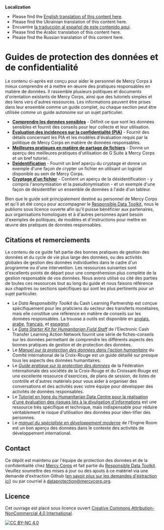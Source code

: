 **Localization**
- Please find the [English translation of this content here](README.md).
- Please find the Ukrainian translation of this content here.
- Encuentre [la traducción al español de este contenido aquí](Localization/EN).
- Please find the Arabic translation of this content here.  
- Please find the Russian translation of this content here.

# Guides de protection des données et de confidentialité
Le contenu ci-après est conçu pour aider le personnel de Mercy Corps à mieux comprendre et à mettre en œuvre des pratiques responsables en matière de données. Il rassemble plusieurs politiques et documents d'orientation existants de Mercy Corps, ainsi que des tutoriels simples et des liens vers d'autres ressources. Les informations peuvent être prises dans leur ensemble comme un guide complet, ou chaque section peut être utilisée comme un guide autonome sur un sujet particulier.

- **[Comprendre les données sensibles](/Localization/FR/Sensitive-data)** - Définit ce que sont les données sensibles et fournit des conseils pour leur collecte et leur utilisation.
- **[Évaluation des incidences sur la confidentialité (PIA)](/Localization/FR/Privacy-impact-assessment)** - Fournit des détails concernant les PIA et les modèles d'évaluation requis par la politique de Mercy Corps en matière de données responsables.
- **[Meilleures pratiques en matière de partage de fichiers](/Localization/FR/File-sharing)** - Donne un aperçu des meilleures pratiques d'utilisation de G Suite à Mercy Corps et un bref tutoriel..
- **[Deidentification](/Localization/FR/Deidentification)** - Fournit un bref aperçu du cryptage et donne un exemple d'une façon de crypter un fichier en utilisant un logiciel disponible au sein de Mercy Corps.
- **[Cryptage d'un fichier](/Localization/FR/Encryption)** - Contient un aperçu de la désidentification - y compris l'anonymisation et la pseudonymisation - et un exemple d'une façon de désidentifier un ensemble de données à l'aide d'un tableur.

Bien que le guide soit principalement destiné au personnel de Mercy Corps et qu'il ait été conçu pour accompagner le [Responsible Data Toolkit](https://www.mercycorps.org/research-resources/responsible-data-toolkit), nous le publions sous licence ouverte afin qu'il puisse bénéficier aux partenaires, aux organisations homologues et à d'autres personnes ayant besoin d'exemples de politiques, de modèles et d'instructions pour mettre en œuvre des pratiques de données responsables.

## Citations et remerciements
Le contenu de ce guide fait partie des bonnes pratiques de gestion des données et du cycle de vie plus large des données, ou des activités globales de gestion des données individuelles dans le cadre d'un programme ou d'une intervention. Les ressources suivantes sont d'excellents points de départ pour une compréhension plus complète de la gestion responsable de vos données. Nous avons utilisé ou cité des parties de toutes ces ressources tout au long du guide et nous faisons référence aux chapitres ou sections spécifiques qui sont les plus pertinents pour un sujet particulier.

- Le *Data Responsibility Toolkit* du Cash Learning Partnership est conçue spécifiquement pour les praticiens du secteur des transferts monétaires, mais elle constitue une référence en matière de conseils sur les données responsables. La trousse à outils est disponible en [anglais](https://www.calpnetwork.org/wp-content/uploads/2021/03/Data-Responsibility-Toolkit_A-guide-for-Cash-and-Voucher-Practitioners.pdf), [arabe](https://www.calpnetwork.org/ar/publication/data-responsibility-toolkit-a-guide-for-cva-practitioners/), [français](https://www.calpnetwork.org/fr/publication/data-responsibility-toolkit-a-guide-for-cva-practitioners/), et [espagnol](https://www.calpnetwork.org/es/publication/data-responsibility-toolkit-a-guide-for-cva-practitioners/).
- Le [*Data Starter Kit for Humanitarian Field Staff*](https://www.calpnetwork.org/wp-content/uploads/2020/06/DataStarterKitforFieldStaffELAN.pdf) de l'Electronic Cash Transfer Learning Action Network fournit une série de fiches-conseils sur les données permettant de comprendre les différents aspects des bonnes pratiques de gestion et de protection des données.
- Le [*Manuel sur la protection des données dans l'action humanitaire*](https://www.icrc.org/en/data-protection-humanitarian-action-handbook) du Comité international de la Croix-Rouge est un guide détaillé sur presque tous les aspects des données humanitaires.
- Le [*Guide pratique sur la protection des données*](https://preparecenter.org/toolkit/data-playbook-toolkit/) de la Fédération internationale des sociétés de la Croix-Rouge et du Croissant-Rouge est une excellente ressource d'exercices, de plans de session, de listes de contrôle et d'autres matériels pour vous aider à organiser des conversations et des activités avec votre équipe pour développer des activités de données responsables.
- Le [Tutoriel en ligne du Humanitarian Data Centre pour la réalisation d'une évaluation des risques liés à la divulgation d'informations](https://centre.humdata.org/learning-path/disclosure-risk-assessment-overview/) est une ressource très spécifique et technique, mais indispensable pour réduire véritablement le risque d'utilisation des données pour iden-tifier des personnes.
- Le [*manuel du spécialiste en développement moderne*](https://the-engine-room.github.io/responsible-data-handbook/) de l'Engine Room est un bon aperçu des données dans le contexte des activités de développement international.

## Contact
Ce dépôt est maintenu par l'équipe de protection des données et de la confidentialité chez [Mercy Corps](https://www.mercycorps.org) et fait partie du [Responsible Data Toolkit](https://www.mercycorps.org/research-resources/responsible-data-toolkit). Veuillez soumettre des mises à jour ou des ajouts à ce matériel via une demande d'extraction Github ([en savoir plus sur les demandes d'extraction ici](https://docs.github.com/en/pull-requests/collaborating-with-pull-requests/proposing-changes-to-your-work-with-pull-requests/about-pull-requests)) ou par courriel à dataprotection@mercycorp.org.

## Licence
Cet ouvrage est placé sous licence ouvert [Creative Commons Attribution-NonCommercial 4.0 International][cc-by-nc].

[![CC BY-NC 4.0][cc-by-nc-image]][cc-by-nc]

[cc-by-nc]: http://creativecommons.org/licenses/by-nc/4.0/
[cc-by-nc-image]: https://licensebuttons.net/l/by-nc/4.0/88x31.png
[cc-by-nc-shield]: https://img.shields.io/badge/License-CC%20BY--NC%204.0-lightgrey.svg

<!--

## Policies
Point to MC privacy policy, mention PIA, & point to Github privacy policy?

-->
